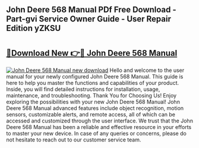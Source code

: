 ## John Deere 568 Manual PDf Free Download - Part-gvi Service Owner Guide - User Repair Edition yZKSU

# <h2><a href="http://bc89905.oget.top/?id=John+Deere+568+Manual">🔗Download New 👉🔴 John Deere 568 Manual</a></h2>

[![John Deere 568 Manual new download](https://i.imgur.com/5g1atiW.png)](http://bc89905.oget.top/?id=John+Deere+568+Manual)
Hello and welcome to the user manual for your newly configured John Deere 568 Manual. This guide is here to help you master the functions and capabilities of your product. Inside, you will find detailed instructions for installation, usage, maintenance, and troubleshooting. Thank You for Choosing Us! Enjoy exploring the possibilities with your new John Deere 568 Manual! John Deere 568 Manual advanced features include object recognition, motion sensors, customizable alerts, and remote access, all of which can be accessed and customized through the user interface. We trust that the John Deere 568 Manual has been a reliable and effective resource in your efforts to master your new device. In case of any queries or concerns, please do not hesitate to reach out to our customer service team.
